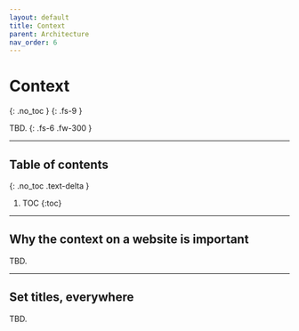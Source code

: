 ```yaml
---
layout: default
title: Context
parent: Architecture
nav_order: 6
---
```


# Context
{: .no_toc }
{: .fs-9 }

TBD.
{: .fs-6 .fw-300 }

---

## Table of contents
{: .no_toc .text-delta }

1. TOC
{:toc}

---

## Why the context on a website is important

TBD.

---

## Set titles, everywhere

TBD.

